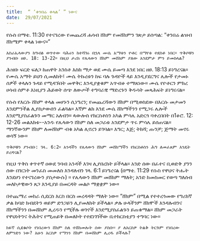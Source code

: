 ```yaml
---
title:  “ ‘ቀንበሬ ቀላል’ ” ነውና
date:  29/07/2021
---
```


የሱስ በማቴ. 11:30 የተናገረው የመጨረሻ ሐሳብ ሸክም የመሸከምን ገጽታ ይሰጣል: “ቀንበሬ ልዝብ ሸክሜም ቀላል ነውና።”

`እስራኤላውያን ከግብፅ ወጥተው ባሕሩን ከተሻገሩ በኋላ ሙሴ አማቱን ዮቶር በማየቱ ተደስቶ ነበር። ጥቅሶቹን ያንብቡ ዘፀ. 18: 13-22። በዚህ ታሪክ የሌላውን ሸክም መሸከም ያለው አንደምታ ምን ይመስላል?`

ሕዝቡ ፍርድ ፍለጋ ከጠዋት አንስቶ እስከ ማታ ወደ ሙሴ ይመጣ እንደ ነበር ዘፀ. 18:13 ይነግረናል። የሙሴ አማት ይህን ሲመለከት፤ ሙሴ ትኩረቱን ከፍ ባሉ ጉዳዮች ላይ እንዲያደርግና ሌሎች የታመኑ ሰዎች ቀላሉን ጉዳይ የሚዳኙበት መዋቅር እንዲያቋቁም አጥብቆ ተማጸነው። ሙሴ የዮቶርን ምክረ ሀሳብ ሰምቶ እነዚያን ሕይወት ሰጭ ለውጦች ተግባራዊ ማድረጉን ቅዱሳት መጻሕፍት ይነግሩናል።

የሱስ የእርሱ ሸክም ቀላል መሆኑን ሲነግረን; የመጨረሻውን ሸክም በሚወስደው በእርሱ መታመን እንደምንችል ሊያስታውሰን ፈልጓል። እኛም ልክ እንደ ሙሴ ሸክማችንን የሚጋሩ ሌሎች እንደሚያስፈልጉን መማር አለብን። ጳውሎስ የክርስቶስን አካል ምሳሌ አድርጎ ባቀረበበት በ1ቆሮ. 12: 12-26 መልእክቱ--አንዱ የሌላውን ሸክም ስለ መጋራቱ አንደምታ ጥሩ ምሳሌ ይሰጠናል። ማንኛውንም ሸክም ለመሸከም ብቁ አካል ሊኖረን ይገባል። እግር; እጅ; ትከሻ; ጡንቻ; ጅማት መኖሩ ወሳኝ ነው።

`ጥቅሶቹን ያንብቡ: ገላ. 6:2። አንዳችን የሌላውን ሸክም መሸከማችን የክርስቶስን ሕግ ለመፈጸም እንዴት ይረዳናል?`

የዚህ ጥቅስ ቀጥተኛ ዐውደ ንባብ አንዳች እገዛ ሊያበረክት ይችላል። አንድ ሰው በፈተና ቢወድቅ ያንን ሰው በገርነት መንፈስ መመለስ እንዳለብን ገላ. 6:1 ይነግረናል (በማቴ. 11:29 የሱስ የዋህና ትሑት እንደሆነ የተናገረውን ያስታውሱ) ። የሌላውን ሸክም መሸከም ማለት; አንድ ከመስመር የወጣ ግለሰብ መለኮታዊውን ጸጋ እንዲያይ በመርዳት መልሶ ማቋቋም ነው።

በተጨማሪ መከራ ሲደርስ እርስ በርስ መረዳዳት ማለት ነው። “ሸክም” በሚል የተተረጎመው የግሪክኛ ቃል ከባድ ክብደትን ወይም ድንጋይን ሊያመለክት ይችላል። ቃሉ ሁላችንም ሸክሞች እንዳሉብንና ሸክማችንን በመሸከም ሊረዱን የሚችሉ ወገኖች እንደሚያስፈልጉን ይጠቁማል። ሸክም መጋራት የዋህነትንና ትሕትና የሚጠይቅ በመለኮት የተደነገገችው ቤተክርስቲያን ተግባር ነው።

`ክፉኛ ሲደቁሶት የነበረውን ሸክም ስለ ተሸከመሎት ሰው ያስቡ። ያ ለእርስዎ ትልቅ ትርጉም የነበረው ለምንድን ነው? አሁን እርስዎ የማንን ሸክም በመሸከም ሊረዱ ይችላሉ?`